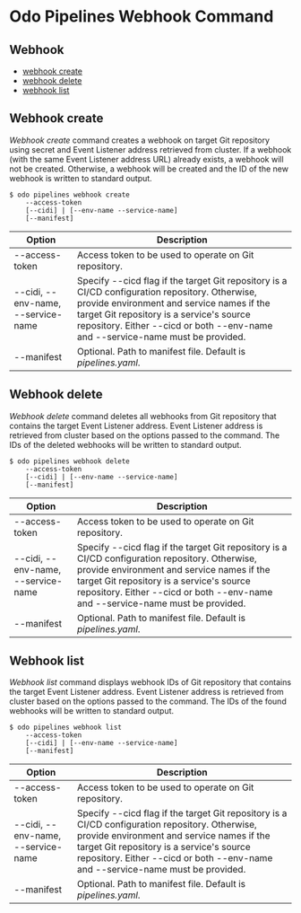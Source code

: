# Odo Pipelines Webhook Command


## Webhook 

* [webhook create](#Wehbook-create)
* [webhook delete](#Webhook-delete)
* [webhook list](#Webhook-list)

## Webhook create

_Webhook create_ command creates a webhook on target Git repository using secret and Event Listener address retrieved from cluster.   If a webhook (with the same Event Listener address URL) already exists, a webhook will not be created.  Otherwise, a webhook will be created and the ID of the new webhook is written to standard output.

```shell
$ odo pipelines webhook create 
    --access-token 
    [--cidi] | [--env-name --service-name]
    [--manifest]
```
| Option                  | Description |
| ----------------------- | ----------- |
| --access-token | Access token to be used to operate on Git repository.|
| --cidi, --env-name, --service-name | Specify --cicd flag if the target Git repository is a CI/CD configuration repository.  Otherwise, provide environment and service names if the target Git repository is a service's source repository.  Either --cicd or both --env-name and --service-name must be provided.|  
| --manifest | Optional.  Path to manifest file.  Default is _pipelines.yaml_. |

## Webhook delete

_Webhook delete_ command deletes all webhooks from Git repository that contains the target Event Listener address.  Event Listener address is retrieved from cluster based on the options passed to the command.  The IDs of the deleted webhooks will be written to standard output.

```shell
$ odo pipelines webhook delete 
    --access-token 
    [--cidi] | [--env-name --service-name]
    [--manifest]
```
| Option                  | Description |
| ----------------------- | ----------- |
| --access-token | Access token to be used to operate on Git repository.|
| --cidi, --env-name, --service-name | Specify --cicd flag if the target Git repository is a CI/CD configuration repository.  Otherwise, provide environment and service names if the target Git repository is a service's source repository.  Either --cicd or both --env-name and --service-name must be provided.|  
| --manifest | Optional.  Path to manifest file.  Default is _pipelines.yaml_. |

## Webhook list

_Webhook list_ command displays webhook IDs of Git repository that contains the target Event Listener address.  Event Listener address is retrieved from cluster based on the options passed to the command.  The IDs of the found webhooks will be written to standard output.

```shell
$ odo pipelines webhook list 
    --access-token 
    [--cidi] | [--env-name --service-name]
    [--manifest]
```
| Option                  | Description |
| ----------------------- | ----------- |
| --access-token | Access token to be used to operate on Git repository.|
| --cidi, --env-name, --service-name | Specify --cicd flag if the target Git repository is a CI/CD configuration repository.  Otherwise, provide environment and service names if the target Git repository is a service's source repository.  Either --cicd or both --env-name and --service-name must be provided.|  
| --manifest | Optional.  Path to manifest file.  Default is _pipelines.yaml_. |